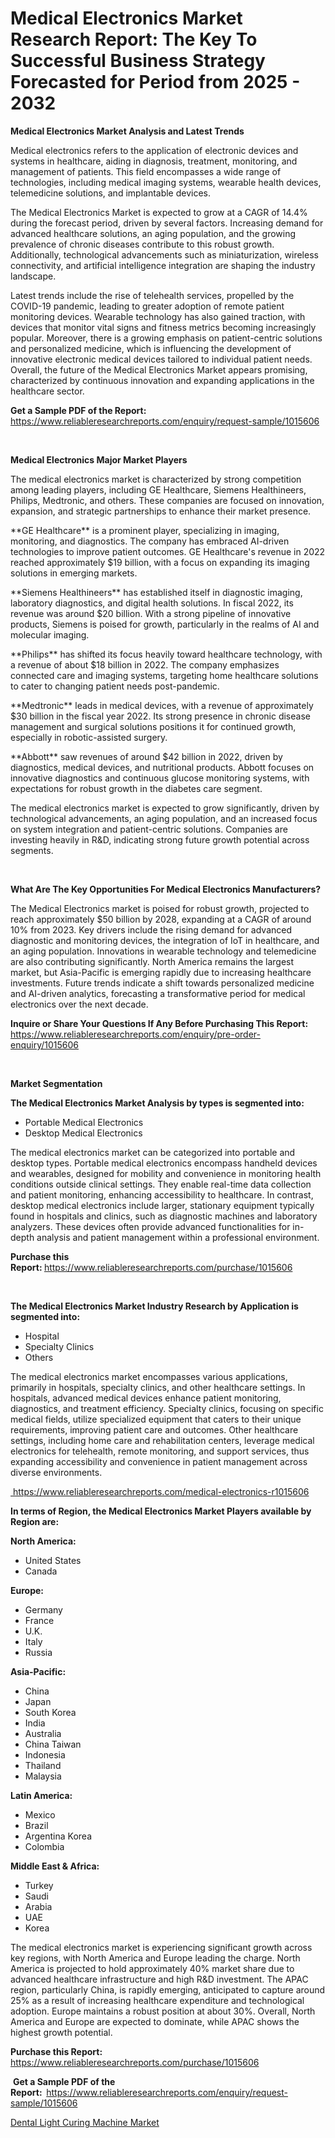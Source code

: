 <p><h1>Medical Electronics Market Research Report: The Key To Successful Business Strategy Forecasted for Period from 2025 - 2032</h1></p><p><strong>Medical Electronics Market Analysis and Latest Trends</strong></p>
<p><p>Medical electronics refers to the application of electronic devices and systems in healthcare, aiding in diagnosis, treatment, monitoring, and management of patients. This field encompasses a wide range of technologies, including medical imaging systems, wearable health devices, telemedicine solutions, and implantable devices.</p><p>The Medical Electronics Market is expected to grow at a CAGR of 14.4% during the forecast period, driven by several factors. Increasing demand for advanced healthcare solutions, an aging population, and the growing prevalence of chronic diseases contribute to this robust growth. Additionally, technological advancements such as miniaturization, wireless connectivity, and artificial intelligence integration are shaping the industry landscape. </p><p>Latest trends include the rise of telehealth services, propelled by the COVID-19 pandemic, leading to greater adoption of remote patient monitoring devices. Wearable technology has also gained traction, with devices that monitor vital signs and fitness metrics becoming increasingly popular. Moreover, there is a growing emphasis on patient-centric solutions and personalized medicine, which is influencing the development of innovative electronic medical devices tailored to individual patient needs. Overall, the future of the Medical Electronics Market appears promising, characterized by continuous innovation and expanding applications in the healthcare sector.</p></p>
<p><strong>Get a Sample PDF of the Report:&nbsp;</strong> <a href="https://www.reliableresearchreports.com/enquiry/request-sample/1015606?utm_campaign=2264&utm_medium=2&utm_source=Github&utm_content=ia&utm_term=04032025&utm_id=medical-electronics">https://www.reliableresearchreports.com/enquiry/request-sample/1015606</a></p>
<p>&nbsp;</p>
<p><strong>Medical Electronics Major Market Players</strong></p>
<p><p>The medical electronics market is characterized by strong competition among leading players, including GE Healthcare, Siemens Healthineers, Philips, Medtronic, and others. These companies are focused on innovation, expansion, and strategic partnerships to enhance their market presence.</p><p>**GE Healthcare** is a prominent player, specializing in imaging, monitoring, and diagnostics. The company has embraced AI-driven technologies to improve patient outcomes. GE Healthcare's revenue in 2022 reached approximately $19 billion, with a focus on expanding its imaging solutions in emerging markets.</p><p>**Siemens Healthineers** has established itself in diagnostic imaging, laboratory diagnostics, and digital health solutions. In fiscal 2022, its revenue was around $20 billion. With a strong pipeline of innovative products, Siemens is poised for growth, particularly in the realms of AI and molecular imaging.</p><p>**Philips** has shifted its focus heavily toward healthcare technology, with a revenue of about $18 billion in 2022. The company emphasizes connected care and imaging systems, targeting home healthcare solutions to cater to changing patient needs post-pandemic.</p><p>**Medtronic** leads in medical devices, with a revenue of approximately $30 billion in the fiscal year 2022. Its strong presence in chronic disease management and surgical solutions positions it for continued growth, especially in robotic-assisted surgery.</p><p>**Abbott** saw revenues of around $42 billion in 2022, driven by diagnostics, medical devices, and nutritional products. Abbott focuses on innovative diagnostics and continuous glucose monitoring systems, with expectations for robust growth in the diabetes care segment.</p><p>The medical electronics market is expected to grow significantly, driven by technological advancements, an aging population, and an increased focus on system integration and patient-centric solutions. Companies are investing heavily in R&D, indicating strong future growth potential across segments.</p></p>
<p>&nbsp;</p>
<p><strong>What Are The Key Opportunities For Medical Electronics Manufacturers?</strong></p>
<p><p>The Medical Electronics market is poised for robust growth, projected to reach approximately $50 billion by 2028, expanding at a CAGR of around 10% from 2023. Key drivers include the rising demand for advanced diagnostic and monitoring devices, the integration of IoT in healthcare, and an aging population. Innovations in wearable technology and telemedicine are also contributing significantly. North America remains the largest market, but Asia-Pacific is emerging rapidly due to increasing healthcare investments. Future trends indicate a shift towards personalized medicine and AI-driven analytics, forecasting a transformative period for medical electronics over the next decade.</p></p>
<p><strong>Inquire or Share Your Questions If Any Before Purchasing This Report:</strong> <a href="https://www.reliableresearchreports.com/enquiry/pre-order-enquiry/1015606?utm_campaign=2264&utm_medium=2&utm_source=Github&utm_content=ia&utm_term=04032025&utm_id=medical-electronics">https://www.reliableresearchreports.com/enquiry/pre-order-enquiry/1015606</a></p>
<p>&nbsp;</p>
<p><strong>Market Segmentation</strong></p>
<p><strong>The Medical Electronics Market Analysis by types is segmented into:</strong></p>
<p><ul><li>Portable Medical Electronics</li><li>Desktop Medical Electronics</li></ul></p>
<p><p>The medical electronics market can be categorized into portable and desktop types. Portable medical electronics encompass handheld devices and wearables, designed for mobility and convenience in monitoring health conditions outside clinical settings. They enable real-time data collection and patient monitoring, enhancing accessibility to healthcare. In contrast, desktop medical electronics include larger, stationary equipment typically found in hospitals and clinics, such as diagnostic machines and laboratory analyzers. These devices often provide advanced functionalities for in-depth analysis and patient management within a professional environment.</p></p>
<p><strong>Purchase this Report:&nbsp;</strong><a href="https://www.reliableresearchreports.com/purchase/1015606?utm_campaign=2264&utm_medium=2&utm_source=Github&utm_content=ia&utm_term=04032025&utm_id=medical-electronics">https://www.reliableresearchreports.com/purchase/1015606</a></p>
<p>&nbsp;</p>
<p><strong>The Medical Electronics Market Industry Research by Application is segmented into:</strong></p>
<p><ul><li>Hospital</li><li>Specialty Clinics</li><li>Others</li></ul></p>
<p><p>The medical electronics market encompasses various applications, primarily in hospitals, specialty clinics, and other healthcare settings. In hospitals, advanced medical devices enhance patient monitoring, diagnostics, and treatment efficiency. Specialty clinics, focusing on specific medical fields, utilize specialized equipment that caters to their unique requirements, improving patient care and outcomes. Other healthcare settings, including home care and rehabilitation centers, leverage medical electronics for telehealth, remote monitoring, and support services, thus expanding accessibility and convenience in patient management across diverse environments.</p></p>
<p><a href="https://www.reliableresearchreports.com/medical-electronics-r1015606?utm_campaign=2264&utm_medium=2&utm_source=Github&utm_content=ia&utm_term=04032025&utm_id=medical-electronics">&nbsp;https://www.reliableresearchreports.com/medical-electronics-r1015606</a></p>
<p><strong>In terms of Region, the Medical Electronics Market Players available by Region are:</strong></p>
<p>
    <p> <strong> North America: </strong>
        <ul>
            <li>United States</li>
            <li>Canada</li>
        </ul>
        </p> 
    <p> <strong> Europe: </strong>
        <ul>
            <li>Germany</li>
            <li>France</li>
            <li>U.K.</li>
            <li>Italy</li>
            <li>Russia</li>
        </ul>
        </p> 
    <p> <strong> Asia-Pacific: </strong>
        <ul>
            <li>China</li>
            <li>Japan</li>
            <li>South Korea</li>
            <li>India</li>
            <li>Australia</li>
            <li>China Taiwan</li>
            <li>Indonesia</li>
            <li>Thailand</li>
            <li>Malaysia</li>
        </ul>
        </p> 
    <p> <strong> Latin America: </strong>
        <ul>
            <li>Mexico</li>
            <li>Brazil</li>
            <li>Argentina Korea</li>
            <li>Colombia</li>
        </ul>
        </p> 
    <p> <strong> Middle East & Africa: </strong>
        <ul>
            <li>Turkey</li>
            <li>Saudi</li>
            <li>Arabia</li>
            <li>UAE</li>
            <li>Korea</li>
        </ul>
    </p>
    </p>
<p><p>The medical electronics market is experiencing significant growth across key regions, with North America and Europe leading the charge. North America is projected to hold approximately 40% market share due to advanced healthcare infrastructure and high R&D investment. The APAC region, particularly China, is rapidly emerging, anticipated to capture around 25% as a result of increasing healthcare expenditure and technological adoption. Europe maintains a robust position at about 30%. Overall, North America and Europe are expected to dominate, while APAC shows the highest growth potential.</p></p>
<p><strong>Purchase this Report: </strong><a href="https://www.reliableresearchreports.com/purchase/1015606?utm_campaign=2264&utm_medium=2&utm_source=Github&utm_content=ia&utm_term=04032025&utm_id=medical-electronics">https://www.reliableresearchreports.com/purchase/1015606</a></p>
<p>&nbsp;<strong>Get a Sample PDF of the Report:&nbsp;&nbsp;</strong><a href="https://www.reliableresearchreports.com/enquiry/request-sample/1015606?utm_campaign=2264&utm_medium=2&utm_source=Github&utm_content=ia&utm_term=04032025&utm_id=medical-electronics">https://www.reliableresearchreports.com/enquiry/request-sample/1015606</a></p>
<p><strong></strong></p>
<p><p><a href="https://github.com/GenaGaines34/Market-Research-Report-List-1/blob/main/dental-light-curing-machine-market.md?utm_campaign=2264&utm_medium=2&utm_source=Github&utm_content=ia&utm_term=04032025&utm_id=medical-electronics">Dental Light Curing Machine Market</a></p></p>